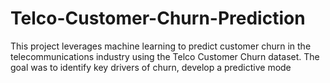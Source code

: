 # Telco-Customer-Churn-Prediction
This project leverages machine learning to predict customer churn in the telecommunications industry using the Telco Customer Churn dataset. The goal was to identify key drivers of churn, develop a predictive mode
